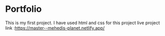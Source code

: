 # Portfolio
This is my first project. I have used html and css for this project 
live project link :https://master--mehedis-planet.netlify.app/
